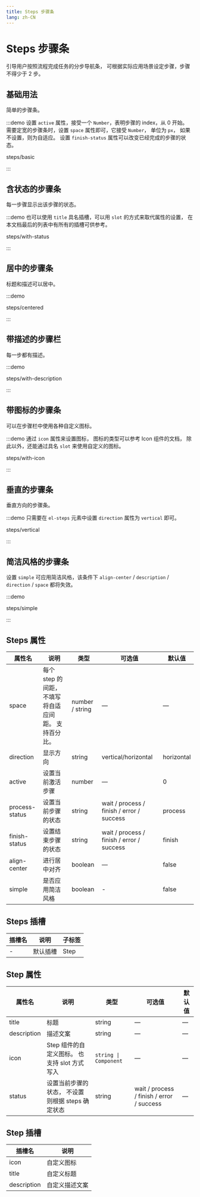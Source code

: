 ```yaml
---
title: Steps 步骤条
lang: zh-CN
---
```


# Steps 步骤条

引导用户按照流程完成任务的分步导航条， 可根据实际应用场景设定步骤，步骤不得少于 2 步。

## 基础用法

简单的步骤条。

:::demo 设置 `active` 属性，接受一个 `Number`，表明步骤的 index，从 0 开始。 需要定宽的步骤条时，设置 `space` 属性即可，它接受 `Number`， 单位为 `px`， 如果不设置，则为自适应。 设置 `finish-status` 属性可以改变已经完成的步骤的状态。

steps/basic

:::

## 含状态的步骤条

每一步骤显示出该步骤的状态。

:::demo 也可以使用 `title` 具名插槽，可以用 `slot` 的方式来取代属性的设置， 在本文档最后的列表中有所有的插槽可供参考。

steps/with-status

:::

## 居中的步骤条

标题和描述可以居中。

:::demo

steps/centered

:::

## 带描述的步骤栏

每一步都有描述。

:::demo

steps/with-description

:::

## 带图标的步骤条

可以在步骤栏中使用各种自定义图标。

:::demo 通过 `icon` 属性来设置图标， 图标的类型可以参考 Icon 组件的文档， 除此以外，还能通过具名 `slot` 来使用自定义的图标。

steps/with-icon

:::

## 垂直的步骤条

垂直方向的步骤条。

:::demo 只需要在 `el-steps` 元素中设置 `direction` 属性为 `vertical` 即可。

steps/vertical

:::

## 简洁风格的步骤条

设置 `simple` 可应用简洁风格，该条件下 `align-center` / `description` / `direction` / `space` 都将失效。

:::demo

steps/simple

:::

## Steps 属性

| 属性名            | 说明                            | 类型              | 可选值                                       | 默认值        |
| -------------- | ----------------------------- | --------------- | ----------------------------------------- | ---------- |
| space          | 每个 step 的间距，不填写将自适应间距。 支持百分比。 | number / string | —                                         | —          |
| direction      | 显示方向                          | string          | vertical/horizontal                       | horizontal |
| active         | 设置当前激活步骤                      | number          | —                                         | 0          |
| process-status | 设置当前步骤的状态                     | string          | wait / process / finish / error / success | process    |
| finish-status  | 设置结束步骤的状态                     | string          | wait / process / finish / error / success | finish     |
| align-center   | 进行居中对齐                        | boolean         | —                                         | false      |
| simple         | 是否应用简洁风格                      | boolean         | -                                         | false      |

## Steps 插槽

| 插槽名 | 说明   | 子标签  |
| --- | ---- | ---- |
| -   | 默认插槽 | Step |

## Step 属性

| 属性名         | 说明                           | 类型                     | 可选值                                       | 默认值 |
| ----------- | ---------------------------- | ---------------------- | ----------------------------------------- | --- |
| title       | 标题                           | string                 | —                                         | —   |
| description | 描述文案                         | string                 | —                                         | —   |
| icon        | Step 组件的自定义图标。 也支持 slot 方式写入 | `string \| Component` | —                                         | —   |
| status      | 设置当前步骤的状态， 不设置则根据 steps 确定状态 | string                 | wait / process / finish / error / success | —   |

## Step 插槽

| 插槽名         | 说明      |
| ----------- | ------- |
| icon        | 自定义图标   |
| title       | 自定义标题   |
| description | 自定义描述文案 |
